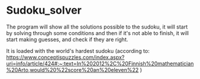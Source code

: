 # Sudoku_solver

The program will show all the solutions possible to the sudoku, it will start by solving through some conditions and then if it's not able to finish, it will start making guesses, and check if they are right.

It is loaded with the world's hardest sudoku (according to: https://www.conceptispuzzles.com/index.aspx?uri=info/article/424#:~:text=In%202012%2C%20Finnish%20mathematician%20Arto,would%20%22score%20an%20eleven%22 )
